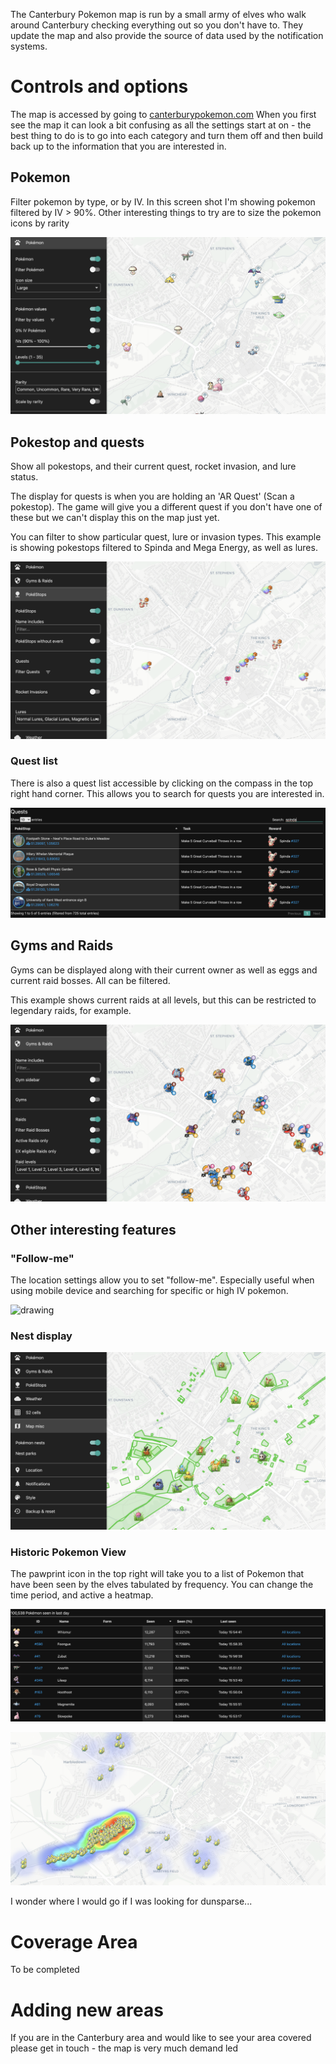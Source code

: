 The Canterbury Pokemon map is run by a small army of elves who walk around Canterbury checking everything out so you don't have to.  They update the map and also provide the source of data used by the notification systems.

# Controls and options

The map is accessed by going to [canterburypokemon.com](https://canterburypokemon.com)
When you first see the map it can look a bit confusing as all the settings start at on - the best thing to do is to go into each category and turn them off and then build back up to the information that you are interested in.

## Pokemon

Filter pokemon by type, or by IV. In this screen shot I'm showing pokemon filtered by IV > 90%.  Other interesting things to try are to size the pokemon icons by rarity

![Hundo](img/rocketmap-pokemon.png)

## Pokestop and quests

Show all pokestops, and their current quest, rocket invasion, and lure status. 

The display for quests is when you are holding an 'AR Quest' (Scan a pokestop). The game will give you a different quest if you don't have one of these but we can't display this on the map just yet.

You can filter to show particular quest, lure or invasion types.  This example is showing pokestops filtered to Spinda and Mega Energy, as well as lures. 

![Hundo](img/rocketmap-quests.png)

### Quest list

There is also a quest list accessible by clicking on the compass in the top right hand corner. This allows you to search for quests you are interested in.

![Hundo](img/rocketmap-quest-list.png)

## Gyms and Raids

Gyms can be displayed along with their current owner as well as eggs and current raid bosses. All can be filtered.

This example shows current raids at all levels, but this can be restricted to legendary raids, for example.

![Hundo](img/rocketmap-raids.png)

## Other interesting features

### "Follow-me"

The location settings allow you to set "follow-me". Especially useful when using mobile device and searching for specific or high IV pokemon.

<img src="../img/rocketmap-followme.png" alt="drawing" width="200"/>

### Nest display

![Hundo](img/rocketmap-nests.png)

### Historic Pokemon View

The pawprint icon in the top right will take you to a list of Pokemon that have been seen by the elves tabulated by frequency.  You can change the time period, and active a heatmap.

![Hundo](img/rocketmap-pokemon-list.png)

![Hundo](img/rocketmap-pokemon-heatmap.png)

I wonder where I would go if I was looking for dunsparse...


# Coverage Area

To be completed

# Adding new areas

If you are in the Canterbury area and would like to see your area covered please get in touch - the map is very much demand led